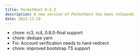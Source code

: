 ```yaml
---
title: PocketHost 0.5.2
description: A new version of PocketHost has been released.
date: 2022-11-19
---
```


- chore: rc3, rc4, 0.8.0-final support
- chore: dedupe yarn
- Fix: Account verification needs to hard-redirect
- chore: improved bootstrap TS support
